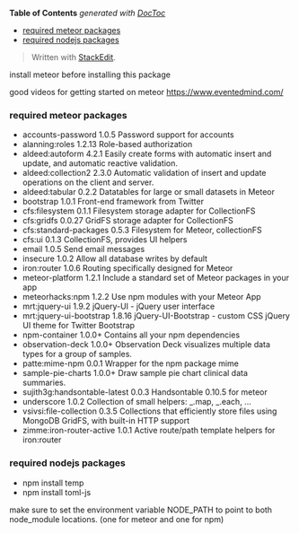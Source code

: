 <!-- START doctoc generated TOC please keep comment here to allow auto update -->
<!-- DON'T EDIT THIS SECTION, INSTEAD RE-RUN doctoc TO UPDATE -->
**Table of Contents**  *generated with [DocToc](https://github.com/thlorenz/doctoc)*

- [required meteor packages](#required-meteor-packages)
- [required nodejs packages](#required-nodejs-packages)

<!-- END doctoc generated TOC please keep comment here to allow auto update -->

> Written with [StackEdit](https://stackedit.io/).

install meteor before installing this package

good videos for getting started on meteor
https://www.eventedmind.com/


### required meteor packages

* accounts-password             1.0.5  Password support for accounts
* alanning:roles                1.2.13  Role-based authorization
* aldeed:autoform               4.2.1 Easily create forms with automatic insert and update, and automatic reactive validation.
* aldeed:collection2            2.3.0 Automatic validation of insert and update operations on the client and server.
* aldeed:tabular                0.2.2 Datatables for large or small datasets in Meteor
* bootstrap                     1.0.1  Front-end framework from Twitter
* cfs:filesystem                0.1.1  Filesystem storage adapter for CollectionFS
* cfs:gridfs                    0.0.27  GridFS storage adapter for CollectionFS
* cfs:standard-packages         0.5.3  Filesystem for Meteor, collectionFS
* cfs:ui                        0.1.3  CollectionFS, provides UI helpers
* email                         1.0.5  Send email messages
* insecure                      1.0.2  Allow all database writes by default
* iron:router                   1.0.6  Routing specifically designed for Meteor
* meteor-platform               1.2.1  Include a standard set of Meteor packages in your app
* meteorhacks:npm               1.2.2  Use npm modules with your Meteor App
* mrt:jquery-ui                 1.9.2  jQuery-UI - jQuery user interface
* mrt:jquery-ui-bootstrap       1.8.16  jQuery-UI-Bootstrap - custom CSS jQuery UI theme for Twitter Bootstrap
* npm-container                 1.0.0+ Contains all your npm dependencies
* observation-deck              1.0.0+ Observation Deck visualizes multiple data types for a group of samples.
* patte:mime-npm                0.0.1  Wrapper for the npm package mime
* sample-pie-charts             1.0.0+ Draw sample pie chart clinical data summaries.
* sujith3g:handsontable-latest  0.0.3  Handsontable 0.10.5 for meteor
* underscore                    1.0.2  Collection of small helpers: _.map, _.each, ...
* vsivsi:file-collection        0.3.5  Collections that efficiently store files using MongoDB GridFS, with built-in HTTP support
* zimme:iron-router-active      1.0.1  Active route/path template helpers for iron:router

### required nodejs packages
* npm install temp
* npm install toml-js

make sure to set the environment variable NODE_PATH to point to both node_module locations. (one for meteor and one for npm)